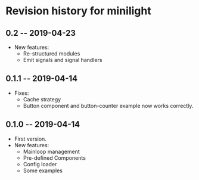 # Revision history for minilight

## 0.2 -- 2019-04-23

* New features:
    * Re-structured modules
    * Emit signals and signal handlers

## 0.1.1 -- 2019-04-14

* Fixes:
    * Cache strategy
    * Button component and button-counter example now works correctly.

## 0.1.0 -- 2019-04-14

* First version.
* New features:
    * Mainloop management
    * Pre-defined Components
    * Config loader
    * Some examples
